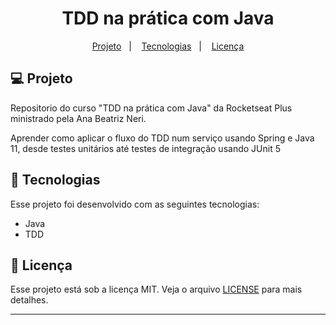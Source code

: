 <h1 align="center">
  TDD na prática com Java
</h1>

<p align="center">
  <a href="#-projeto">Projeto</a>&nbsp;&nbsp;&nbsp;|&nbsp;&nbsp;&nbsp;
  <a href="#-tecnologias">Tecnologias</a>&nbsp;&nbsp;&nbsp;|&nbsp;&nbsp;&nbsp;
  <a href="#memo-licença">Licença</a>
</p>

<p align="center">

</p>

## 💻 Projeto

Repositorio do curso "TDD na prática com Java" da Rocketseat Plus ministrado pela Ana Beatriz Neri.

Aprender como aplicar o fluxo do TDD num serviço usando Spring e Java 11, desde testes unitários até testes de integração usando JUnit 5

## 🚀 Tecnologias

Esse projeto foi desenvolvido com as seguintes tecnologias:

- Java
- TDD

## :memo: Licença

Esse projeto está sob a licença MIT. Veja o arquivo [LICENSE](LICENSE) para mais detalhes.

---
